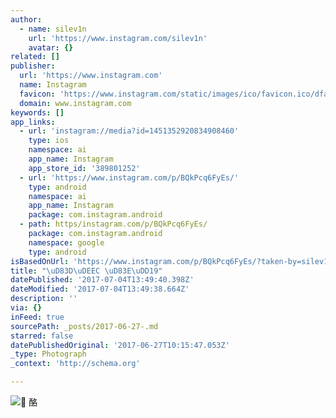 ```yaml
---
author:
  - name: silev1n
    url: 'https://www.instagram.com/silev1n'
    avatar: {}
related: []
publisher:
  url: 'https://www.instagram.com'
  name: Instagram
  favicon: 'https://www.instagram.com/static/images/ico/favicon.ico/dfa85bb1fd63.ico'
  domain: www.instagram.com
keywords: []
app_links:
  - url: 'instagram://media?id=1451352920834908460'
    type: ios
    namespace: ai
    app_name: Instagram
    app_store_id: '389801252'
  - url: 'https://www.instagram.com/p/BQkPcq6FyEs/'
    type: android
    namespace: ai
    app_name: Instagram
    package: com.instagram.android
  - path: https/instagram.com/p/BQkPcq6FyEs/
    package: com.instagram.android
    namespace: google
    type: android
isBasedOnUrl: 'https://www.instagram.com/p/BQkPcq6FyEs/?taken-by=silev1n'
title: "\uD83D\uDEEC \uD83E\uDD19"
datePublished: '2017-07-04T13:49:40.398Z'
dateModified: '2017-07-04T13:49:38.664Z'
description: ''
via: {}
inFeed: true
sourcePath: _posts/2017-06-27-.md
starred: false
datePublishedOriginal: '2017-06-27T10:15:47.053Z'
_type: Photograph
_context: 'http://schema.org'

---
```

![ 酪](https://scontent.cdninstagram.com/t51.2885-15/s640x640/sh0.08/e35/16584885_1712235075734578_3031669697436188672_n.jpg)